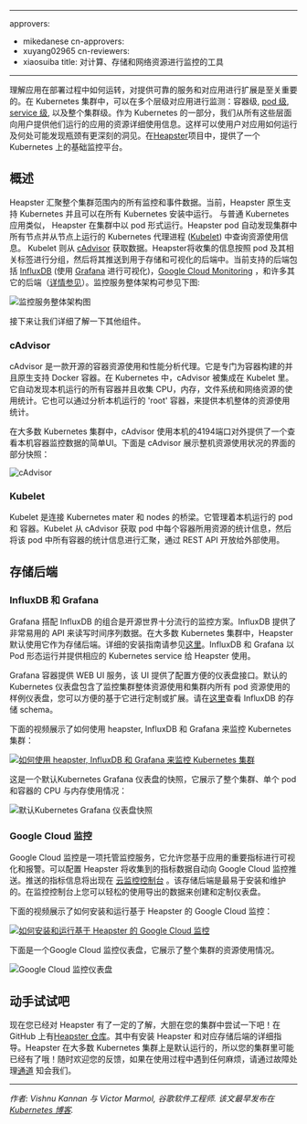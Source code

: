 
---
approvers:
- mikedanese
cn-approvers:
- xuyang02965
cn-reviewers:
- xiaosuiba
title: 对计算、存储和网络资源进行监控的工具
---



理解应用在部署过程中如何运转，对提供可靠的服务和对应用进行扩展是至关重要的。在 Kubernetes 集群中，可以在多个层级对应用进行监测：容器级, [pod 级](/docs/user-guide/pods), [service 级](/docs/user-guide/services), 以及整个集群级。作为 Kubernetes 的一部分，我们从所有这些层面向用户提供他们运行的应用的资源详细使用信息。这样可以使用户对应用如何运行及何处可能发现瓶颈有更深刻的洞见。在[Heapster](https://github.com/kubernetes/heapster)项目中，提供了一个 Kubernetes 上的基础监控平台。



## 概述

Heapster 汇聚整个集群范围内的所有监控和事件数据。当前，Heapster 原生支持 Kubernetes 并且可以在所有 Kubernetes 安装中运行。 与普通 Kubernetes 应用类似， Heapster 在集群中以 pod 形式运行。Heapster pod 自动发现集群中所有节点并从节点上运行的 Kubernetes 代理进程 ([Kubelet](/docs/admin/kubelet/)) 中查询资源使用信息。 Kubelet 则从 [cAdvisor](https://github.com/google/cadvisor) 获取数据。Heapster将收集的信息按照 pod 及其相关标签进行分组，然后将其推送到用于存储和可视化的后端中。当前支持的后端包括 [InfluxDB](http://influxdb.com/) (使用 [Grafana](http://grafana.org/) 进行可视化)，[Google Cloud Monitoring](https://cloud.google.com/monitoring/) ，和许多其它的后端（[详情参见](https://git.k8s.io/heapster/docs/sink-configuration.md)）。监控服务整体架构可参见下图:

![监控服务整体架构图](/images/docs/monitoring-architecture.png)

接下来让我们详细了解一下其他组件。



### cAdvisor

cAdvisor 是一款开源的容器资源使用和性能分析代理。它是专门为容器构建的并且原生支持 Docker 容器。在 Kubernetes 中，cAdvisor 被集成在 Kubelet 里。它自动发现本机运行的所有容器并且收集 CPU，内存，文件系统和网络资源的使用统计。它也可以通过分析本机运行的 'root' 容器，来提供本机整体的资源使用统计。

在大多数 Kubernetes 集群中，cAdvisor 使用本机的4194端口对外提供了一个查看本机容器监控数据的简单UI。下面是 cAdvisor 展示整机资源使用状况的界面的部分快照：

![cAdvisor](/images/docs/cadvisor.png)



### Kubelet

Kubelet 是连接 Kubernetes mater 和 nodes 的桥梁。它管理着本机运行的 pod 和 容器。Kubelet 从 cAdvisor 获取 pod 中每个容器所用资源的统计信息，然后将该 pod 中所有容器的统计信息进行汇聚，通过 REST API 开放给外部使用。



## 存储后端



### InfluxDB 和 Grafana



Grafana 搭配 InfluxDB 的组合是开源世界十分流行的监控方案。InfluxDB 提供了非常易用的 API 来读写时间序列数据。在大多数 Kubernetes 集群中，Heapster 默认使用它作为存储后端。详细的安装指南请参见[这里](https://github.com/GoogleCloudPlatform/heapster/blob/master/docs/influxdb.md)。InfluxDB 和 Grafana 以 Pod 形态运行并提供相应的 Kubernetes service 给 Heapster 使用。



Grafana 容器提供 WEB UI 服务，该 UI 提供了配置方便的仪表盘接口。默认的 Kubernetes 仪表盘包含了监控集群整体资源使用和集群内所有 pod 资源使用的样例仪表盘，您可以方便的基于它进行定制或扩展。请在[这里](https://github.com/GoogleCloudPlatform/heapster/blob/master/docs/storage-schema.md#metrics)查看 InfluxDB 的存储 schema。



下面的视频展示了如何使用 heapster, InfluxDB 和 Grafana 来监控 Kubernetes 集群：

[![如何使用 heapster, InfluxDB 和 Grafana 来监控 Kubernetes 集群](http://img.youtube.com/vi/SZgqjMrxo3g/0.jpg)](http://www.youtube.com/watch?v=SZgqjMrxo3g)



这是一个默认Kubernetes Grafana 仪表盘的快照，它展示了整个集群、单个 pod 和容器的 CPU 与内存使用情况：

![默认Kubernetes Grafana 仪表盘快照](/images/docs/influx.png)



### Google Cloud 监控



Google Cloud 监控是一项托管监控服务，它允许您基于应用的重要指标进行可视化和报警。可以配置 Heapster 将收集到的指标数据自动向 Google Cloud 监控推送。推送的指标信息将出现在 [云监控控制台](https://app.google.stackdriver.com/) 。该存储后端是最易于安装和维护的。在监控控制台上您可以轻松的使用导出的数据来创建和定制仪表盘。



下面的视频展示了如何安装和运行基于 Heapster 的 Google Cloud 监控：

[![如何安装和运行基于 Heapster 的 Google Cloud 监控](http://img.youtube.com/vi/xSMNR2fcoLs/0.jpg)](http://www.youtube.com/watch?v=xSMNR2fcoLs)



下面是一个Google Cloud 监控仪表盘，它展示了整个集群的资源使用情况。

![Google Cloud 监控仪表盘](/images/docs/gcm.png)



## 动手试试吧



现在您已经对 Heapster 有了一定的了解，大胆在您的集群中尝试一下吧！在 GitHub 上有[Heapster 仓库](https://github.com/kubernetes/heapster)。其中有安装 Heapster 和对应存储后端的详细指导。Heapster 在大多数 Kubernetes 集群上是默认运行的，所以您的集群里可能已经有了哦！随时欢迎您的反馈，如果在使用过程中遇到任何麻烦，请通过故障处理[通道](/docs/troubleshooting/) 知会我们。



***
*作者: Vishnu Kannan 与 Victor Marmol, 谷歌软件工程师.*
*该文最早发布在 [Kubernetes 博客](http://blog.kubernetes.io/2015/05/resource-usage-monitoring-kubernetes.html).*
